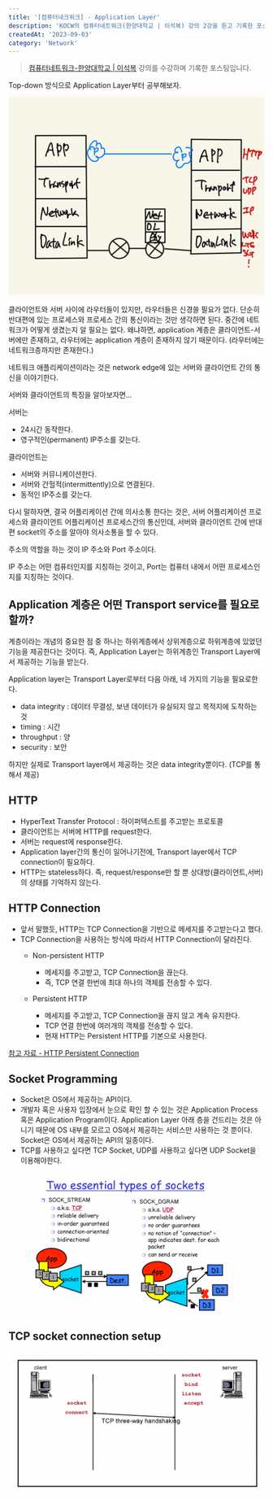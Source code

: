 ```yaml
---
title: '[컴퓨터네크워크] - Application Layer'
description: 'KOCW의 컴퓨터네트워크(한양대학교 | 이석복) 강의 2강을 듣고 기록한 포스팅입니다.'
createdAt: '2023-09-03'
category: 'Network'
---
```


> [컴퓨터네트워크-한양대학교 | 이석복](http://www.kocw.net/home/cview.do?mty=p&kemId=1169634) 강의를 수강하며 기록한 포스팅입니다.

Top-down 방식으로 Application Layer부터 공부해보자.

![어플리케이션 레이어](https://raw.githubusercontent.com/jinnkimm7/jin-blog/9d27b3134eb672d3d7c37940431899248246075b/public/images/computer-network/application-layer/1.png)

클라이언트와 서버 사이에 라우터들이 있지만, 라우터들은 신경쓸 필요가 없다. 단순히 반대편에 있는 프로세스와 프로세스 간의 통신이라는 것만 생각하면 된다. 중간에 네트워크가 어떻게 생겼는지 알 필요는 없다. 왜냐하면, application 계층은 클라이언트-서버에만 존재하고, 라우터에는 application 계층이 존재하지 않기 때문이다. (라우터에는 네트워크층까지만 존재한다.)


네트워크 애플리케이션이라는 것은 network edge에 있는 서버와 클라이언트 간의 통신을 이야기한다.

서버와 클라이언트의 특징을 알아보자면...

서버는
- 24시간 동작한다.
- 영구적인(permanent) IP주소를 갖는다.

클라이언트는
- 서버와 커뮤니케이션한다.
- 서버와 간헐적(intermittently)으로 연결된다.
- 동적인 IP주소를 갖는다.

다시 말하자면, 결국 어플리케이션 간에 의사소통 한다는 것은, 서버 어플리케이션 프로세스와 클라이언트 어플리케이션 프로세스간의 통신인데, 서버와 클라이언트 간에 반대편 socket의 주소를 알아야 의사소통을 할 수 있다.

주소의 역할을 하는 것이 IP 주소와 Port 주소이다.

IP 주소는 어떤 컴퓨터인지를 지칭하는 것이고, Port는 컴퓨터 내에서 어떤 프로세스인지를 지칭하는 것이다.

## Application 계층은 어떤 Transport service를 필요로 할까?

계층이라는 개념의 중요한 점 중 하나는 하위계층에서 상위계층으로 하위계층에 있었던 기능을 제공한다는 것이다.
즉, Application Layer는 하위계층인 Transport Layer에서 제공하는 기능을 받는다.

Application layer는 Transport Layer로부터 다음 아래, 네 가지의 기능을 필요로한다.

- data integrity : 데이터 무결성, 보낸 데이터가 유실되지 않고 목적지에 도착하는 것
- timing : 시간
- throughput : 양
- security : 보안

하지만 실제로 Transport layer에서 제공하는 것은 data integrity뿐이다. (TCP를 통해서 제공)

## HTTP 

- HyperText Transfer Protocol : 하이퍼텍스트를 주고받는 프로토콜
- 클라이언트는 서버에 HTTP를 request한다.
- 서버는 request에 response한다.
- Application layer간의 통신이 일어나기전에, Transport layer에서 TCP connection이 필요하다.
- HTTP는 stateless하다. 즉, request/response만 할 뿐 상대방(클라이언트,서버)의 상태를 기억하지 않는다.

## HTTP Connection
- 앞서 말했듯, HTTP는 TCP Connection을 기반으로 메세지를 주고받는다고 했다.
- TCP Connection을 사용하는 방식에 따라서 HTTP Connection이 달라진다.
  - Non-persistent HTTP
    - 메세지를 주고받고, TCP Connection을 끊는다.
    - 즉, TCP 연결 한번에 최대 하나의 객체를 전송할 수 있다. 

  - Persistent HTTP
    - 메세지를 주고받고, TCP Connection을 끊지 않고 계속 유지한다.
    - TCP 연결 한번에 여러개의 객체를 전송할 수 있다. 
    - 현재 HTTP는 Persistent HTTP를 기본으로 사용한다.

[참고 자료 - HTTP Persistent Connection](https://brunch.co.kr/@sangjinkang/4)

## Socket Programming

- Socket은 OS에서 제공하는 API이다.
- 개발자 혹은 사용자 입장에서 눈으로 확인 할 수 있는 것은 Application Process 혹은 Application Program이다. Application Layer 아래 층을 건드리는 것은 아니기 때문에 OS 내부를 모르고 OS에서 제공하는 서비스만 사용하는 것 뿐이다. Socket은 OS에서 제공하는 API의 일종이다.
- TCP를 사용하고 싶다면 TCP Socket, UDP를 사용하고 싶다면 UDP Socket을 이용해야한다.

![두 가지 소켓](https://raw.githubusercontent.com/jinnkimm7/jin-blog/9d27b3134eb672d3d7c37940431899248246075b/public/images/computer-network/application-layer/2.png)

## TCP socket connection setup
![TCP socket connection setup](https://raw.githubusercontent.com/jinnkimm7/jin-blog/9d27b3134eb672d3d7c37940431899248246075b/public/images/computer-network/application-layer/3.png)